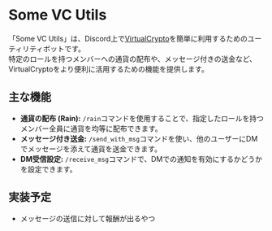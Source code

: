 # Some VC Utils

「Some VC Utils」は、Discord上で[VirtualCrypto](https://vcrypto.sumidora.com)を簡単に利用するためのユーティリティボットです。  
特定のロールを持つメンバーへの通貨の配布や、メッセージ付きの送金など、VirtualCryptoをより便利に活用するための機能を提供します。

## 主な機能

  * **通貨の配布 (Rain):** `/rain`コマンドを使用することで、指定したロールを持つメンバー全員に通貨を均等に配布できます。
  * **メッセージ付き送金:** `/send_with_msg`コマンドを使い、他のユーザーにDMでメッセージを添えて通貨を送金できます。
  * **DM受信設定:** `/receive_msg`コマンドで、DMでの通知を有効にするかどうかを設定できます。

## 実装予定
  * メッセージの送信に対して報酬が出るやつ
